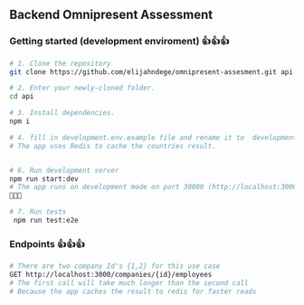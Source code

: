 ## Backend Omnipresent Assessment

### Getting started (development enviroment) 👍👍👍

```bash
# 1. Clone the repository
git clone https://github.com/elijahndege/omnipresent-assesment.git api

# 2. Enter your newly-cloned folder.
cd api

# 3. Install dependencies.
npm i

# 4. fill in development.env.example file and rename it to  development.env
# The app uses Redis to cache the countries result.


# 6. Run development server 
npm run start:dev 
# The app runs on development mode on port 30000 (http://localhost:3000)
🥳🥳🥳

# 7. Run tests
 npm run test:e2e
```

### Endpoints 👍👍👍

```bash
# There are two company Id's {1,2} for this use case
GET http://localhost:3000/companies/{id}/employees
# The first call will take much longer than the second call
# Because the app caches the result to redis for faster reads
```